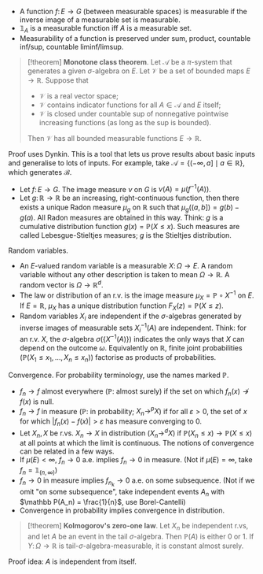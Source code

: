- A function $f \colon E \to G$ (between measurable spaces) is measurable if the inverse image of a measurable set is measurable.
- $\mathbb 1_A$ is a measurable function iff $A$ is a measurable set.
- Measurability of a function is preserved under sum, product, countable inf/sup, countable liminf/limsup.

> [!theorem]
> **Monotone class theorem**. Let $\mathcal A$ be a $\pi$-system that generates a given $\sigma$-algebra on $E$. Let $\mathcal V$ be a set of bounded maps $E \to \mathbb R$. Suppose that
> - $\mathcal V$ is a real vector space;
> - $\mathcal V$ contains indicator functions for all $A \in \mathcal A$ and $E$ itself;
> - $\mathcal V$ is closed under countable sup of nonnegative pointwise increasing functions (as long as the sup is bounded).
> 
> Then $\mathcal V$ has all bounded measurable functions $E \to \mathbb R$.

Proof uses Dynkin. This is a tool that lets us prove results about basic inputs and generalise to lots of inputs. For example, take $\mathcal A = \{(-\infty,a] \mid a \in \mathbb R\}$, which generates $\mathcal B$.

- Let $f \colon E \to G$. The image measure $\nu$ on $G$ is $\nu(A) = \mu(f^{-1}(A))$.
- Let $g \colon \mathbb R \to \mathbb R$ be an increasing, right-continuous function, then there exists a unique Radon measure $\mu_g$ on $\mathbb R$ such that $\mu_g((a,b]) = g(b) - g(a)$. All Radon measures are obtained in this way. Think: $g$ is a cumulative distribution function $g(x) = \mathbb P(X \leq x)$. Such measures are called Lebesgue-Stieltjes measures; $g$ is the Stieltjes distribution.

Random variables.
- An $E$-valued random variable is a measurable $X \colon \Omega \to E$. A random variable without any other description is taken to mean $\Omega \to \mathbb R$. A random vector is $\Omega \to \mathbb R^d$.
- The law or distribution of an r.v. is the image measure $\mu_X = \mathbb P \circ X^{-1}$ on $E$. If $E = \mathbb R$, $\mu_X$ has a unique distribution function $F_X(z) = \mathbb P(X \leq z)$.
- Random variables $X_i$ are independent if the $\sigma$-algebras generated by inverse images of measurable sets $X_i^{-1}(A)$ are independent. Think: for an r.v. $X$, the $\sigma$-algebra $\sigma(\{X^{-1}(A)\})$ indicates the only ways that $X$ can depend on the outcome $\omega$. Equivalently on $\mathbb R$, finite joint probabilities ($\mathbb P(X_1 \leq x_1, \dots, X_n \leq x_n)$) factorise as products of probabilities.

Convergence. For probability terminology, use the names marked $\mathbb P$.
- $f_n \to f$ almost everywhere ($\mathbb P$: almost surely) if the set on which $f_n(x) \not\to f(x)$ is null.
- $f_n \to f$ in measure ($\mathbb P$: in probability; $X_n \to^p X$) if for all $\varepsilon > 0$, the set of $x$ for which $|f_n(x) - f(x)| > \varepsilon$ has measure converging to 0.
- Let $X_n, X$ be r.vs. $X_n \to X$ in distribution ($X_n \to^d X$) if $\mathbb P(X_n \leq x) \to \mathbb P(X \leq x)$ at all points at which the limit is continuous.
The notions of convergence can be related in a few ways.
- If $\mu(E) < \infty$, $f_n \to 0$ a.e. implies $f_n \to 0$ in measure. (Not if $\mu(E) = \infty$, take $f_n = \mathbb 1_{(n,\infty)}$)
- $f_n\to 0$ in measure implies $f_{n_k} \to 0$ a.e. on some subsequence. (Not if we omit "on some subsequence", take independent events $A_n$ with $\mathbb P(A_n) = \frac{1}{n}$, use Borel-Cantelli)
- Convergence in probability implies convergence in distribution.

> [!theorem]
> **Kolmogorov's zero-one law**. Let $X_n$ be independent r.vs, and let $A$ be an event in the tail $\sigma$-algebra. Then $\mathbb P(A)$ is either 0 or 1. If $Y \colon \Omega \to \mathbb R$ is tail-$\sigma$-algebra-measurable, it is constant almost surely.

Proof idea: $A$ is independent from itself.